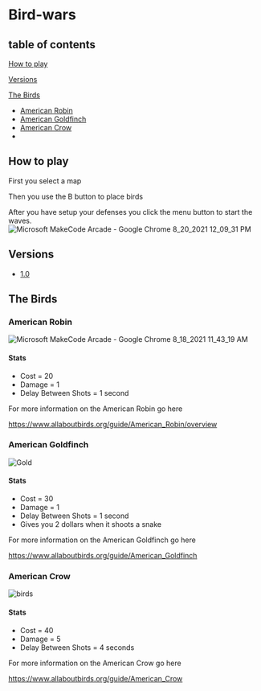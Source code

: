 # Bird-wars

## table of contents
[How to play](https://github.com/LucasMayhew/Bird-wars/blob/main/README.md#how-to-play)

[Versions](https://github.com/LucasMayhew/Bird-wars#vershons)

[The Birds](https://github.com/LucasMayhew/Bird-wars/blob/main/README.md#the-birds)
* [ American Robin](https://github.com/LucasMayhew/Bird-wars/blob/main/README.md#american-robin)
* [ American Goldfinch](https://github.com/LucasMayhew/Bird-wars/blob/main/README.md#american-goldfinch)
* [American Crow](https://github.com/LucasMayhew/Bird-wars/blob/main/README.md#american-crow)
* 

## How to play 
First you select a map 

Then you use the B button to place birds

After you have setup your defenses you click the menu button to start the waves.
![Microsoft MakeCode Arcade - Google Chrome 8_20_2021 12_09_31 PM](https://user-images.githubusercontent.com/59377840/130269424-749b6da0-49fd-45da-be05-94faa7009d58.png)


## Versions

* [1.0](https://makecode.com/_6Pb3jHggTaV0)

## The Birds


### American Robin

![Microsoft MakeCode Arcade - Google Chrome 8_18_2021 11_43_19 AM](https://user-images.githubusercontent.com/59377840/129940031-62f7d867-e919-4cb1-af70-51293198a661.jpg)

#### Stats

* Cost = 20
* Damage = 1
* Delay Between Shots = 1 second 

For more information on the American Robin go here

https://www.allaboutbirds.org/guide/American_Robin/overview


### American Goldfinch

![Gold](https://user-images.githubusercontent.com/59377840/130266098-ff8a2a9a-2738-49cf-a8ef-ad2870f96ead.jpg)

#### Stats

* Cost = 30
* Damage = 1
* Delay Between Shots = 1 second 
* Gives you 2 dollars when it shoots a snake


For more information on the American Goldfinch go here

https://www.allaboutbirds.org/guide/American_Goldfinch


### American Crow

![birds](https://user-images.githubusercontent.com/59377840/130268653-7e516e3b-aedc-41a8-88bb-e383d76089c8.jpg)

#### Stats

* Cost = 40
* Damage = 5
* Delay Between Shots = 4 seconds 

For more information on the American Crow go here

https://www.allaboutbirds.org/guide/American_Crow



